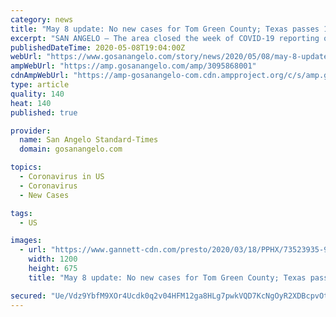 ```yaml
---
category: news
title: "May 8 update: No new cases for Tom Green County; Texas passes 1,000 COVID-19 related deaths"
excerpt: "SAN ANGELO — The area closed the week of COVID-19 reporting on a high note, but cases continue to prove fatal across the state. There are no new cases for report for Tom Green County on Friday, May 8,"
publishedDateTime: 2020-05-08T19:04:00Z
webUrl: "https://www.gosanangelo.com/story/news/2020/05/08/may-8-update-no-new-cases-tom-green-co-texas-passes-1-000-covid-19-deaths/3095868001/"
ampWebUrl: "https://amp.gosanangelo.com/amp/3095868001"
cdnAmpWebUrl: "https://amp-gosanangelo-com.cdn.ampproject.org/c/s/amp.gosanangelo.com/amp/3095868001"
type: article
quality: 140
heat: 140
published: true

provider:
  name: San Angelo Standard-Times
  domain: gosanangelo.com

topics:
  - Coronavirus in US
  - Coronavirus
  - New Cases

tags:
  - US

images:
  - url: "https://www.gannett-cdn.com/presto/2020/03/18/PPHX/73523935-9cae-4f8a-a976-41d9980e6176-GettyImages-1206091360.jpg?auto=webp&crop=2119,1192,x0,y222&format=pjpg&width=1200"
    width: 1200
    height: 675
    title: "May 8 update: No new cases for Tom Green County; Texas passes 1,000 COVID-19 related deaths"

secured: "Ue/Vdz9YbfM9XOr4Ucdk0q2v04HFM12ga8HLg7pwkVQD7KcNgOyR2XDBcpvOtZZztN0d7Gk1TTTZQBWbeV0m3MXRd9hQOOEmJgVoOZY98cEdhERYfCbFVnPNUy/4Ln4wAV7ncUF29izfQzNvYdqX7PqODDS9lbihnFF9R/v6Tb+lHcmg3KQPZHGWGqNONZlr6Ai2lma6Ow89UJ34MOHnmqExq3G9ihPtmWc5cFgbHEotNx8sgDvs/7Qa64nKNqHVTLMA6hB0I2E7rLtW71mpvTwPgwNvyLhZ+Euv3Dp00JlDW+DnvV+rIlCEO7Xjd1dRnyg4jjHEGzm/TmwW2VJGGs5IJK7hInlcPbJEpdtP68TRZ3dvUkELGY07ee51ZwMAajWXSBO66exI2XcJtWeoBTm4g+MzZpeT/sI+/TtsU/wLKbIbuBEU2Jx/Gcf25hno0mlcAdRHnlH0xktDjDCJv269kuR9abqavCsGa7fglsA=;gT4n9hjr8/DHv+Q82MMmOQ=="
---
```


